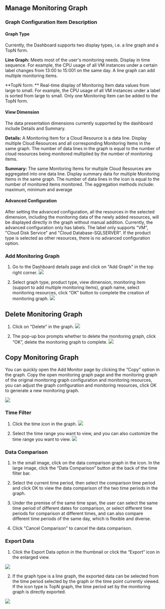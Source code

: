 ## Manage Monitoring Graph
### Graph Configuration Item Description
#### Graph Type
Currently, the Dashboard supports two display types, i.e. a line graph and a TopN form.

**Line Graph:** Meets most of the user's monitoring needs. Display in time sequence. For example, the CPU usage of all VM instances under a certain label changes from 13:00 to 15:001 on the same day. A line graph can add multiple monitoring items.

**TopN form: ** Real-time display of Monitoring Item data values from large to small. For example, the CPU usage of all VM instances under a label is sorted from large to small. Only one Monitoring Item can be added to the TopN form.

#### View Dimension
The data presentation dimensions currently supported by the dashboard include Details and Summary.

**Details:** A Monitoring Item for a Cloud Resource is a data line. Display multiple Cloud Resources and all corresponding Monitoring Items in the same graph. The number of data lines in the graph is equal to the number of cloud resources being monitored multiplied by the number of monitoring items.

**Summary:** The same Monitoring Items for multiple Cloud Resources are aggregated into one data line. Display summary data for multiple Monitoring Items in the same graph. The number of data lines in the icon is equal to the number of monitored items monitored. The aggregation methods include: maximum, minimum and average

#### Advanced Configuration
After setting the advanced configuration, all the resources in the selected dimension, including the monitoring data of the newly added resources, will be displayed directly in the graph without manual addition.
Currently, the advanced configuration only has labels. The label only supports "VM", "Cloud Disk Service" and "Cloud Database-SQLSERVER". If the product type is selected as other resources, there is no advanced configuration option.

### Add Monitoring Graph
1. Go to the Dashboard details page and click on "Add Graph" in the top right corner.
![](https://github.com/jdcloudcom/cn/blob/edit/image/Cloud-Monitor/dashboard/%E6%B7%BB%E5%8A%A0%E5%9B%BE%E8%A1%A8.png)

2. Select graph type, product type, view dimension, monitoring item (support to add multiple monitoring items), graph name, select monitoring resources, click “OK” button to complete the creation of monitoring graph.
![](https://github.com/jdcloudcom/cn/blob/edit/image/Cloud-Monitor/zuijiashijian/%E6%9C%80%E4%BD%B3%E5%AE%9E%E8%B7%B51.2.png)

## Delete Monitoring Graph
1. Click on "Delete" in the graph.
![](https://github.com/jdcloudcom/cn/blob/edit/image/Cloud-Monitor/dashboard/%E5%88%A0%E9%99%A4%E7%9B%91%E6%8E%A7%E5%9B%BE%E8%A1%A8.png)

2. The pop-up box prompts whether to delete the monitoring graph, click “OK”, delete the monitoring graph to complete.
![](https://github.com/jdcloudcom/cn/blob/edit/image/Cloud-Monitor/dashboard/%E5%88%A0%E9%99%A4%E7%9B%91%E6%8E%A7%E5%9B%BE%E8%A1%A8-%E7%A1%AE%E8%AE%A4.png)

## Copy Monitoring Graph
You can quickly open the Add Monitor page by clicking the “Copy” option in the graph. Copy the open monitoring graph page and the monitoring graph of the original monitoring graph configuration and monitoring resources, you can adjust the graph configuration and monitoring resources, click OK to generate a new monitoring graph.

![](https://github.com/jdcloudcom/cn/blob/edit/image/Cloud-Monitor/dashboard/%E5%A4%8D%E5%88%B6%E7%9B%91%E6%8E%A7%E5%9B%BE%E8%A1%A8.png)

### Time Filter
1. Click the time icon in the graph.
![](https://github.com/jdcloudcom/cn/blob/edit/image/Cloud-Monitor/dashboard/%E6%97%B6%E9%97%B4%E7%AD%9B%E9%80%89.png)

2. Select the time range you want to view, and you can also customize the time range you want to view.
![](https://github.com/jdcloudcom/cn/blob/edit/image/Cloud-Monitor/dashboard/%E6%97%B6%E9%97%B4%E7%AD%9B%E9%80%892.png)

### Data Comparison
1. In the small image, click on the data comparison graph in the icon. In the large image, click the “Data Comparison” button at the back of the time filter bar.

2. Select the current time period, then select the comparison time period and click OK to view the data comparison of the two time periods in the graph.

3. Under the premise of the same time span, the user can select the same time period of different dates for comparison, or select different time periods for comparison at different times, and can also compare different time periods of the same day, which is flexible and diverse.

4. Click "Cancel Comparison" to cancel the data comparison.

### Export Data
1. Click the Export Data option in the thumbnail or click the “Export” icon in the enlarged view.

![](https://github.com/jdcloudcom/cn/blob/edit/image/Cloud-Monitor/dashboard/%E5%AF%BC%E5%87%BA%E6%95%B0%E6%8D%AE.png)

2. If the graph type is a line graph, the exported data can be selected from the time period selected by the graph or the time point currently viewed. If the icon type is TopN graph, the time period set by the monitoring graph is directly exported.

![](https://github.com/jdcloudcom/cn/blob/edit/image/Cloud-Monitor/dashboard/%E5%AF%BC%E5%87%BA%E6%95%B0%E6%8D%AE2.png)
